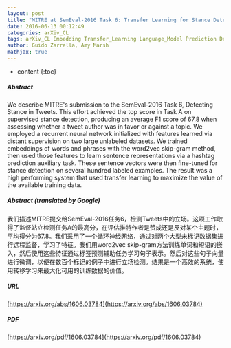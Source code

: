 ```yaml
---
layout: post
title: "MITRE at SemEval-2016 Task 6: Transfer Learning for Stance Detection"
date: 2016-06-13 00:12:49
categories: arXiv_CL
tags: arXiv_CL Embedding Transfer_Learning Language_Model Prediction Detection
author: Guido Zarrella, Amy Marsh
mathjax: true
---
```


* content
{:toc}

##### Abstract
We describe MITRE's submission to the SemEval-2016 Task 6, Detecting Stance in Tweets. This effort achieved the top score in Task A on supervised stance detection, producing an average F1 score of 67.8 when assessing whether a tweet author was in favor or against a topic. We employed a recurrent neural network initialized with features learned via distant supervision on two large unlabeled datasets. We trained embeddings of words and phrases with the word2vec skip-gram method, then used those features to learn sentence representations via a hashtag prediction auxiliary task. These sentence vectors were then fine-tuned for stance detection on several hundred labeled examples. The result was a high performing system that used transfer learning to maximize the value of the available training data.

##### Abstract (translated by Google)
我们描述MITRE提交给SemEval-2016任务6，检测Tweets中的立场。这项工作取得了监督站立检测任务A的最高分，在评估推特作者是赞成还是反对某个主题时，平均得分为67.8。我们采用了一个循环神经网络，通过对两个大型未标记数据集进行远程监督，学习了特征。我们用word2vec skip-gram方法训练单词和短语的嵌入，然后使用这些特征通过标签预测辅助任务学习句子表示。然后对这些句子向量进行微调，以便在数百个标记的例子中进行立场检测。结果是一个高效的系统，使用转移学习来最大化可用的训练数据的价值。

##### URL
[https://arxiv.org/abs/1606.03784](https://arxiv.org/abs/1606.03784)

##### PDF
[https://arxiv.org/pdf/1606.03784](https://arxiv.org/pdf/1606.03784)

